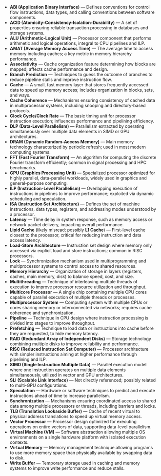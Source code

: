 - **ABI (Application Binary Interface)** — Defines conventions for control flow instructions, data types, and calling conventions between software components.  
- **ACID (Atomicity-Consistency-Isolation-Durability)** — A set of properties ensuring reliable transaction processing in databases and storage systems.  
- **ALU (Arithmetic-Logical Unit)** — Processor component that performs arithmetic and logical operations, integral to CPU pipelines and ILP.  
- **AMAT (Average Memory Access Time)** — The average time to access memory including caches; a key metric in memory hierarchy performance.  
- **Associativity** — Cache organization feature determining how blocks are mapped; affects cache performance and design.  
- **Branch Prediction** — Techniques to guess the outcome of branches to reduce pipeline stalls and improve instruction flow.  
- **Cache** — A small, fast memory layer that stores frequently accessed data to speed up memory access; includes organization in blocks, sets, and ways.  
- **Cache Coherence** — Mechanisms ensuring consistency of cached data in multiprocessor systems, including snooping and directory-based protocols.  
- **Clock Cycle/Clock Rate** — The basic timing unit for processor instruction execution; influences performance and pipelining efficiency.  
- **DLP (Data-Level Parallelism)** — Parallelism extracted by operating simultaneously over multiple data elements in SIMD or GPU architectures.  
- **DRAM (Dynamic Random-Access Memory)** — Main memory technology characterized by periodic refresh; used in most modern computing systems.  
- **FFT (Fast Fourier Transform)** — An algorithm for computing the discrete Fourier transform efficiently; common in signal processing and HPC benchmarks.  
- **GPU (Graphics Processing Unit)** — Specialized processor optimized for highly parallel, data-parallel workloads, widely used in graphics and general-purpose computing.  
- **ILP (Instruction-Level Parallelism)** — Overlapping execution of instructions in pipelines to improve performance; exploited via dynamic scheduling and speculation.  
- **ISA (Instruction Set Architecture)** — Defines the set of machine instructions, data types, registers, and addressing modes understood by a processor.  
- **Latency** — Time delay in system response, such as memory access or network packet delivery, impacting overall performance.  
- **Lipid Cache** (likely misread; possibly **L1 Cache**) — First-level cache closest to the processor, critical for reducing instruction and data access latency.  
- **Load-Store Architecture** — Instruction set design where memory only accessed via explicit load and store instructions; common in RISC processors.  
- **Lock** — Synchronization mechanism used in multiprogramming and multiprocessor systems to control access to shared resources.  
- **Memory Hierarchy** — Organization of storage in layers (registers, caches, main memory, disk) to balance speed, cost, and size.  
- **Multithreading** — Technique of interleaving multiple threads of execution to improve processor resource utilization and throughput.  
- **Multicore Processor** — A single chip containing multiple CPU cores capable of parallel execution of multiple threads or processes.  
- **Multiprocessor System** — Computing system with multiple CPUs or cores sharing memory or interconnected via networks; requires cache coherence and synchronization.  
- **Pipeline** — Technique in CPU design where instruction processing is divided into stages to improve throughput.  
- **Prefetching** — Technique to load data or instructions into cache before they are requested, to hide memory latency.  
- **RAID (Redundant Array of Independent Disks)** — Storage technology combining multiple disks to improve reliability and performance.  
- **RISC (Reduced Instruction Set Computer)** — Processor architecture with simpler instructions aiming at higher performance through pipelining and ILP.  
- **SIMD (Single Instruction Multiple Data)** — Parallel execution model where one instruction operates on multiple data elements simultaneously, utilized in vector and GPU architectures.  
- **SLI (Scalable Link Interface)** — Not directly referenced; possibly related to multi-GPU configurations.  
- **Speculation** — Hardware or software techniques to predict and execute instructions ahead of time to increase parallelism.  
- **Synchronization** — Mechanisms ensuring coordinated access to shared data among multiple processors or threads, including barriers and locks.  
- **TLB (Translation Lookaside Buffer)** — Cache of recent virtual to physical address translations to speed up virtual memory access.  
- **Vector Processor** — Processor design optimized for executing operations on entire vectors of data, supporting data-level parallelism.  
- **Virtual Machine (VM)** — Software abstraction allowing multiple OS environments on a single hardware platform with isolated execution contexts.  
- **Virtual Memory** — Memory management technique allowing programs to use more memory space than physically available by swapping data to disk.  
- **Write Buffer** — Temporary storage used in caching and memory systems to improve write performance and reduce stalls.
